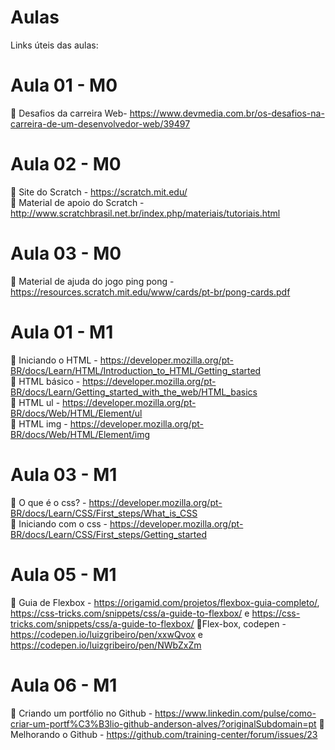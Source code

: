 # Aulas

Links úteis das aulas:

# Aula 01 - M0 

📌 Desafios da carreira Web-  https://www.devmedia.com.br/os-desafios-na-carreira-de-um-desenvolvedor-web/39497

# Aula 02 - M0 
📌 Site do Scratch - https://scratch.mit.edu/
<br>
📌 Material de apoio do Scratch -http://www.scratchbrasil.net.br/index.php/materiais/tutoriais.html

# Aula 03 - M0
📌  Material de ajuda do jogo ping pong - https://resources.scratch.mit.edu/www/cards/pt-br/pong-cards.pdf

# Aula 01 - M1
📌 Iniciando o HTML - https://developer.mozilla.org/pt-BR/docs/Learn/HTML/Introduction_to_HTML/Getting_started<br>
📌 HTML básico - https://developer.mozilla.org/pt-BR/docs/Learn/Getting_started_with_the_web/HTML_basics<br>
📌 HTML ul - https://developer.mozilla.org/pt-BR/docs/Web/HTML/Element/ul<br>
📌 HTML img - https://developer.mozilla.org/pt-BR/docs/Web/HTML/Element/img 

# Aula 03 - M1
📌 O que é o css? - https://developer.mozilla.org/pt-BR/docs/Learn/CSS/First_steps/What_is_CSS<br>
📌 Iniciando com o css - https://developer.mozilla.org/pt-BR/docs/Learn/CSS/First_steps/Getting_started

# Aula 05 - M1
📌 Guia de Flexbox - https://origamid.com/projetos/flexbox-guia-completo/,  https://css-tricks.com/snippets/css/a-guide-to-flexbox/ e https://css-tricks.com/snippets/css/a-guide-to-flexbox/
📌Flex-box, codepen - https://codepen.io/luizgribeiro/pen/xxwQvox e https://codepen.io/luizgribeiro/pen/NWbZxZm

# Aula 06 - M1
📌 Criando um portfólio no Github - https://www.linkedin.com/pulse/como-criar-um-portf%C3%B3lio-github-anderson-alves/?originalSubdomain=pt
📌 Melhorando o Github - https://github.com/training-center/forum/issues/23

